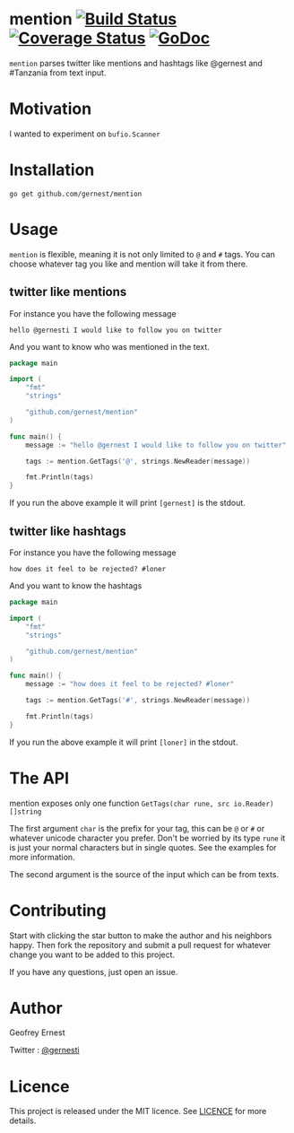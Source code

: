 # mention [![Build Status](https://travis-ci.org/gernest/mention.svg)](https://travis-ci.org/gernest/mention) [![Coverage Status](https://coveralls.io/repos/gernest/mention/badge.svg?branch=master&service=github)](https://coveralls.io/github/gernest/mention?branch=master) [![GoDoc](https://godoc.org/github.com/gernest/mention?status.svg)](https://godoc.org/github.com/gernest/mention)

`mention` parses twitter like mentions and hashtags like @gernest and #Tanzania from text input.

# Motivation
I wanted to experiment on `bufio.Scanner`

# Installation

	go get github.com/gernest/mention
	

# Usage

`mention` is flexible, meaning it is not only limited to `@` and `#` tags. You can choose whatever tag you like and mention will take it from there.

## twitter like mentions

For instance you have the following message

```
hello @gernesti I would like to follow you on twitter
```

And you want to know who was mentioned in the text.

```go
package main

import (
	"fmt"
	"strings"

	"github.com/gernest/mention"
)

func main() {
	message := "hello @gernest I would like to follow you on twitter"

	tags := mention.GetTags('@', strings.NewReader(message))

	fmt.Println(tags)
}
```

If you run the above example it will print `[gernest]` is the stdout.

## twitter like hashtags

For instance you have the following message

```
how does it feel to be rejected? #loner
```

And you want to know the hashtags

```go
package main

import (
	"fmt"
	"strings"

	"github.com/gernest/mention"
)

func main() {
	message := "how does it feel to be rejected? #loner"

	tags := mention.GetTags('#', strings.NewReader(message))

	fmt.Println(tags)
}
```

If you run the above example it will print `[loner]` in the stdout.

# The API
mention exposes only one function `GetTags(char rune, src io.Reader) []string`

The first argument `char` is the prefix for your tag, this can be `@` or `#` or whatever unicode character you prefer. Don't be worried by its type `rune` it is just your normal characters but in single quotes. See the examples for more information.

The second argument is the source of the input which can be from texts.

# Contributing

Start with clicking the star button to make the author and his neighbors happy. Then fork the repository and submit a pull request for whatever change you want to be added to this project.

If you have any questions, just open an issue.

# Author
Geofrey Ernest

Twitter  : [@gernesti](https://twitter.com/gernesti)



# Licence

This project is released under the MIT licence. See [LICENCE](LICENCE) for more details.
